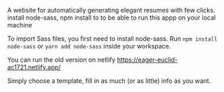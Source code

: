 
A website for automatically generating elegant resumes with few clicks.
  install node-sass,
  npm install to to be able to run this appp on your local machine



To import Sass files, you first need to install node-sass.
Run `npm install node-sass` or `yarn add node-sass` inside your workspace.


You can run the old version on netlify
https://eager-euclid-ac1721.netlify.app/

Simply choose a template, fill in as much (or as little) info as you want.




